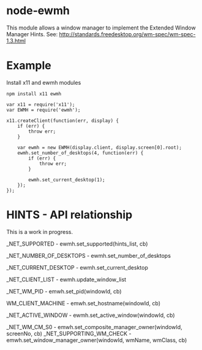 node-ewmh
================

This module allows a window manager to implement the Extended Window Manager Hints. See: http://standards.freedesktop.org/wm-spec/wm-spec-1.3.html


Example
=======

Install x11 and ewmh modules
```
npm install x11 ewmh
```

```
var x11 = require('x11');
var EWMH = require('ewmh');

x11.createClient(function(err, display) {
    if (err) {
        throw err;
    }

    var ewmh = new EWMH(display.client, display.screen[0].root);
    ewmh.set_number_of_desktops(4, function(err) {
    	if (err) {
    		throw err;
    	}

    	ewmh.set_current_desktop(1);
    });
});
```

HINTS - API relationship
=======
This is a work in progress.

\_NET\_SUPPORTED - ewmh.set\_supported(hints_list, cb)

\_NET\_NUMBER\_OF\_DESKTOPS - ewmh.set\_number\_of\_desktops

\_NET\_CURRENT\_DESKTOP - ewmh.set\_current\_desktop

\_NET\_CLIENT\_LIST - ewmh.update\_window\_list

\_NET\_WM\_PID - emwh.set_pid(windowId, cb)

WM\_CLIENT\_MACHINE - emwh.set_hostname(windowId, cb)

\_NET\_ACTIVE\_WINDOW - ewmh.set_active_window(windowId, cb)

\_NET\_WM\_CM\_S0 - emwh.set_composite_manager_owner(windowId, screenNo, cb)
\_NET\_SUPPORTING\_WM\_CHECK - emwh.set_window_manager_owner(windowId, wmName, wmClass, cb)
